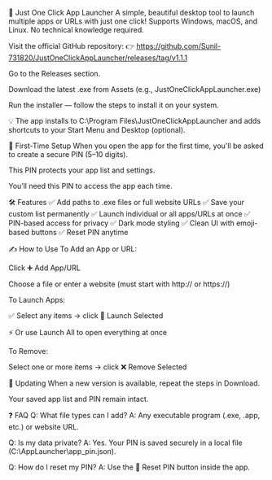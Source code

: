 🚀 Just One Click App Launcher
A simple, beautiful desktop tool to launch multiple apps or URLs with just one click!
Supports Windows, macOS, and Linux. No technical knowledge required.

Visit the official GitHub repository:
👉 https://github.com/Sunil-731820/JustOneClickAppLauncher/releases/tag/v1.1.1

Go to the Releases section.

Download the latest .exe from Assets (e.g., JustOneClickAppLauncher.exe)

Run the installer — follow the steps to install it on your system.

💡 The app installs to C:\Program Files\JustOneClickAppLauncher and adds shortcuts to your Start Menu and Desktop (optional).

🔐 First-Time Setup
When you open the app for the first time, you'll be asked to create a secure PIN (5–10 digits).

This PIN protects your app list and settings.

You’ll need this PIN to access the app each time.


🛠 Features
✅ Add paths to .exe files or full website URLs
✅ Save your custom list permanently
✅ Launch individual or all apps/URLs at once
✅ PIN-based access for privacy
✅ Dark mode styling
✅ Clean UI with emoji-based buttons
✅ Reset PIN anytime

✍️ How to Use
To Add an App or URL:

Click ➕ Add App/URL

Choose a file or enter a website (must start with http:// or https://)

To Launch Apps:

✅ Select any items → click 🚀 Launch Selected

⚡ Or use Launch All to open everything at once

To Remove:

Select one or more items → click ❌ Remove Selected

🔁 Updating
When a new version is available, repeat the steps in Download.

Your saved app list and PIN remain intact.

❓ FAQ
Q: What file types can I add?
A: Any executable program (.exe, .app, etc.) or website URL.

Q: Is my data private?
A: Yes. Your PIN is saved securely in a local file (C:\AppLauncher\app_pin.json).

Q: How do I reset my PIN?
A: Use the 🔑 Reset PIN button inside the app.


